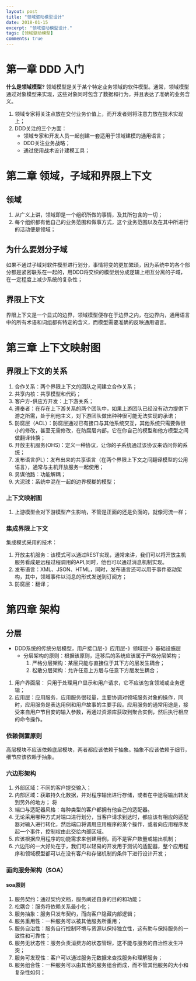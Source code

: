 ```yaml
---
layout: post
title: "领域驱动模型设计"
date: 2018-01-15
excerpt: "领域驱动模型设计."
tags: [领域驱动模型]
comments: true
---
```

# 第一章 DDD 入门
**什么是领域模型?**
领域模型是关于某个特定业务领域的软件模型。通常，领域模型通过对象模型来实现，这些对象同时包含了数据和行为，并且表达了准确的业务含义。
1. 领域专家将关注点放在交付业务价值上，而开发者则将注意力放在技术实现上；
1. DDD关注的三个方面：
   + 领域专家和开发人员一起创建一套适用于领域建模的通用语言；
   + DDD关注业务战略；
   + 通过使用战术设计建模工具；
# 第二章 领域，子域和界限上下文
## 领域
1. 从广义上讲，领域即是一个组织所做的事情，及其所包含的一切；
2. 每个组织都有他自己的业务范围和做事方式，这个业务范围以及在其中所进行的活动便是领域；
## 为什么要划分子域
如果不通过子域对软件模型进行划分，事情将变的更加繁琐，因为系统中的各个部分都是紧密联系在一起的，用DDD将交织的模型划分成逻辑上相互分离的子域，在一定程度上减少系统的复杂性；
## 界限上下文
界限上下文是一个显式的边界，领域模型便存在于边界之内，在边界内，通用语言中的所有术语和词组都有特定的含义，而模型需要准确的反映通用语言。

# 第三章 上下文映射图
## 界限上下文的关系
1. 合作关系：两个界限上下文的团队之间建立合作关系；
2. 共享内核：共享模型和代码；
3. 客户方-供应方开发：上下游关系；
4. 遵奉者：在存在上下游关系的两个团队中，如果上游团队已经没有动力提供下游之所需，处于利他主义，对下游团队做出种种很可能无法实现的承诺；
5. 防腐层（ACL）：防腐层通过已有接口与其他系统交互，其他系统只需要做很小的修改，甚至无需修改，在防腐层内部，它在你自己的模型和他方模型之间做翻译转换；
6. 开放主机服务(OHS)：定义一种协议，让你的子系统通过该协议来访问你的系统；
7. 发布语言(PL)：发布出来的共享语言（在两个界限上下文之间翻译模型的公用语言），通常与主机开放服务一起使用；
8. 另谋他路：功能解耦；
9. 大泥球：系统中混在一起的边界模糊的模型；
### 上下文映射图
1. 上游模型会对下游模型产生影响，不管是正面的还是负面的，就像河流一样；
### 集成界限上下文
集成模式采用的技术：
1. 开放主机服务：该模式可以通过REST实现，通常来讲，我们可以将开放主机服务看成是远程过程调用的API,同时，他也可以通过消息机制实现。
2. 发布语言：XML、JSON、HTML，同时，发布语言还可以用于事件驱动架构，其中，领域事件以消息的形式发送到订阅方；
3. 防腐层：翻译；

# 第四章 架构
## 分层
 + DDD系统的传统分层模型，用户接口层-》应用层-》领域层-》基础设施层
   + 分层架构的原则：根据该原则，迁移后的系统应该属于严格分层架构；
      1. 严格分层架构：某层只能与直接位于其下方的层发生耦合；
      2. 松散分层架构：允许任意上方层与任意下方层发生耦合；
1. 用户界面层： 只用于处理用户显示和用户请求，它不应该包含领域或业务逻辑；
2. 应用层：应用服务，应用服务很轻量，主要协调对领域服务对象的操作，同时，应用服务是表达用例和用户故事的主要手段。应用服务的通常用途是，接受来自用户节目安的输入参数，再通过资源库获取到聚合实例，然后执行相应的命令操作。
### 依赖倒置原则
高层模块不应该依赖底层模块，两者都应该依赖于抽象。抽象不应该依赖于细节，细节应该依赖于抽象。
### 六边形架构
1. 外部区域：不同的客户提交输入；
2. 内部区域：获取持久化数据，并对程序输出进行存储，或者在中途将输出转发到另外的地方；
将
3. 端口与适配器风格：每种类型的客户都拥有他自己的适配器。
4. 无论采用哪种方式对端口进行划分，当客户请求到达时，都应该有相应的适配器对输入进行转化，然后端口将调用应用程序的某个操作，或者向应用程序发起一个事件，控制权由此交给内部区域。
5. 应该根据应用程序的功能需求来创建用例，而不是客户数量或输出机制；
6. 六边形的一大好处在于，我们可以轻易的开发用于测试的适配器，整个应用程序和领域模型都可以在没有客户和存储机制的条件下进行设计开发；

### 面向服务架构（SOA）
#### soa原则
1. 服务契约：通过契约文档，服务阐述自身的目的和功能；
2. 松耦合：服务将依赖关系最小化；
3. 服务抽象：服务只发布契约，而向客户隐藏内部逻辑；
4. 服务重用性：一种服务可以被其他服务所重用；
5. 服务自治性：服务自行控制环境与资源以保持独立性，这有助与保持服务的一致性和可靠性；
6. 服务无状态性：服务负责消费方的状态管理，这不能与服务的自治性发生冲突；
7. 服务可发现性：客户可以通过服务元数据来查找服务和理解服务；
8. 服务组合性：一种服务可以由其他的服务组合而成，而不管其他服务的大小和复杂性如何；
